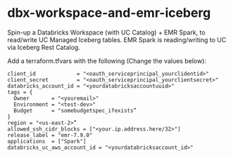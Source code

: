 # dbx-workspace-and-emr-iceberg
Spin-up a Databricks Workspace (with UC Catalog) + EMR Spark, to read/write UC Managed Iceberg tables. EMR Spark is reading/writing to UC via Iceberg Rest Catalog.


Add a terraform.tfvars with the following (Change the values below):
```hcl
client_id             = "<oauth_serviceprincipal_yourclidentid>"
client_secret         = "<oauth_serviceprincipal_yourclientsecret>"
databricks_account_id = "<yourdatabricksaccountuuid>"
tags = {
  Owner       = "<youremail>"
  Environment = "<test-dev>"
  Budget      = "somebudgetspec_ifexists”
}
region = "<us-east-2>”
allowed_ssh_cidr_blocks = ["<your.ip.address.here/32>"]
release_label = "emr-7.9.0"
applications  = ["Spark"]
databricks_uc_aws_account_id = "<yourdatabricksaccount_id>"
